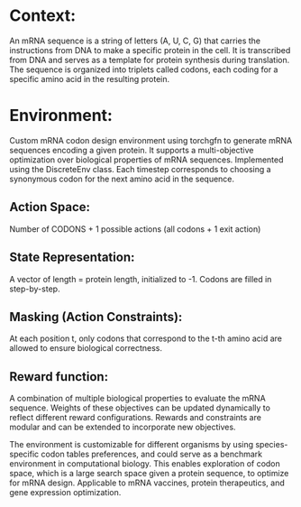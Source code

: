 # Context:
An mRNA sequence is a string of letters (A, U, C, G) that carries the instructions from DNA to make a specific protein in the cell. It is transcribed from DNA and serves as a template for protein synthesis during translation. The sequence is organized into triplets called codons, each coding for a specific amino acid in the resulting protein.

# Environment:
Custom mRNA codon design environment using torchgfn to generate mRNA sequences encoding a given protein. It supports a multi-objective optimization over biological properties of mRNA sequences. Implemented using the DiscreteEnv class.
Each timestep corresponds to choosing a synonymous codon for the next amino acid in the sequence.

## Action Space: 
Number of CODONS + 1 possible actions (all codons + 1 exit action)
## State Representation: 
A vector of length = protein length, initialized to -1. Codons are filled in step-by-step.
## Masking (Action Constraints): 
At each position t, only codons that correspond to the t-th amino acid are allowed to ensure biological correctness.
## Reward function: 
A combination of multiple biological properties to evaluate the mRNA sequence. Weights of these objectives can be updated dynamically to reflect different reward configurations. Rewards and constraints are modular and can be extended to incorporate new objectives.

The environment is customizable for different organisms by using species-specific codon tables preferences, and could serve as a benchmark environment in computational biology. This enables exploration of codon space, which is a large search space given a protein sequence, to optimize for mRNA design.  Applicable to mRNA vaccines, protein therapeutics, and gene expression optimization.